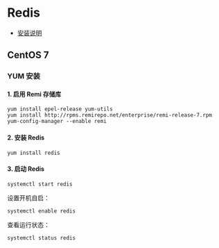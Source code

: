 # Redis

- [安装说明](https://redis.io/docs/getting-started/installation/)

## CentOS 7

### YUM 安装

#### 1. 启用 Remi 存储库

```shell
yum install epel-release yum-utils
yum install http://rpms.remirepo.net/enterprise/remi-release-7.rpm
yum-config-manager --enable remi
```

#### 2. 安装 Redis

```shell
yum install redis
```

#### 3. 启动 Redis

```shell
systemctl start redis
```

设置开机自启：

```shell
systemctl enable redis
```

查看运行状态：

```shell
systemctl status redis
```
